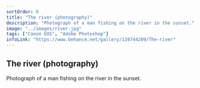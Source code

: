 ```yaml
---
sortOrder: 8
title: "The river (photography)"
description: "Photograph of a man fishing on the river in the sunset."
image: "../images/river.jpg"
tags: ["Canon EOS", "Adobe Photoshop"]
infoLink: "https://www.behance.net/gallery/128744209/The-river"
---
```


## The river (photography)

Photograph of a man fishing on the river in the sunset.
